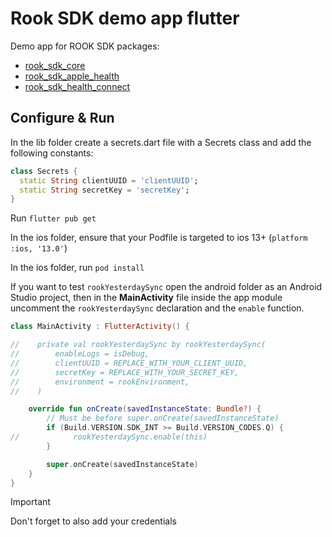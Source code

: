 # Rook SDK demo app flutter

Demo app for ROOK SDK packages:

* [rook_sdk_core](https://pub.dev/packages/rook_sdk_core)
* [rook_sdk_apple_health](https://pub.dev/packages/rook_sdk_apple_health)
* [rook_sdk_health_connect](https://pub.dev/packages/rook_sdk_health_connect)

## Configure & Run

In the lib folder create a secrets.dart file with a Secrets class and add the following
   constants:

```dart
class Secrets {
  static String clientUUID = 'clientUUID';
  static String secretKey = 'secretKey';
}
```

Run `flutter pub get`

In the ios folder, ensure that your Podfile is targeted to ios 13+ (`platform :ios, '13.0'`)

In the ios folder, run `pod install`

If you want to test `rookYesterdaySync` open the android folder as an Android Studio project, then
in the **MainActivity** file inside the app module uncomment the `rookYesterdaySync` declaration and
the `enable` function.

```kotlin
class MainActivity : FlutterActivity() {

//    private val rookYesterdaySync by rookYesterdaySync(
//        enableLogs = isDebug,
//        clientUUID = REPLACE_WITH_YOUR_CLIENT_UUID,
//        secretKey = REPLACE_WITH_YOUR_SECRET_KEY,
//        environment = rookEnvironment,
//    )

    override fun onCreate(savedInstanceState: Bundle?) {
        // Must be before super.onCreate(savedInstanceState)
        if (Build.VERSION.SDK_INT >= Build.VERSION_CODES.Q) {
//            rookYesterdaySync.enable(this)
        }

        super.onCreate(savedInstanceState)
    }
}
```

> [!IMPORTANT]  
> Don't forget to also add your credentials
